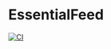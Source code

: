 # EssentialFeed

[![CI](https://github.com/loloa/EssentialFeed/actions/workflows/CI.yml/badge.svg)](https://github.com/loloa/EssentialFeed/actions/workflows/CI.yml)
